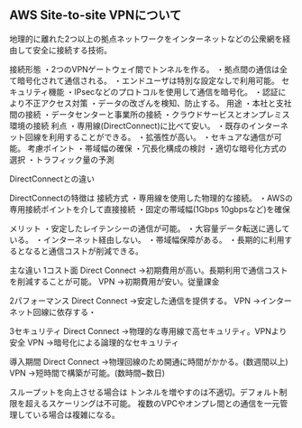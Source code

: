## AWS Site-to-site VPNについて

地理的に離れた2つ以上の拠点ネットワークをインターネットなどの公衆網を経由して安全に接続する技術。

接続形態
・2つのVPNゲートウェイ間でトンネルを作る。
・拠点間の通信は全て暗号化されて通信される。
・エンドユーザは特別な設定なしで利用可能。
セキュリティ機能
・IPsecなどのプロトコルを使用して通信を暗号化。
・認証により不正アクセス対策
・データの改ざんを検知、防止する。
用途
・本社と支社間の接続
・データセンターと事業所の接続
・クラウドサービスとオンプレミス環境の接続
利点
・専用線(DirectConnect)に比べて安い。
・既存のインターネット回線を利用することができる。
・拡張性が高い。
・セキュアな通信が可能。
考慮ポイント
・帯域幅の確保
・冗長化構成の検討
・適切な暗号化方式の選択
・トラフィック量の予測

DirectConnectとの違い

DirectConnectの特徴は
接続方式
・専用線を使用した物理的な接続。
・AWSの専用接続ポイントを介して直接接続
・固定の帯域幅(1Gbps 10gbpsなど)を確保

メリット
・安定したレイテンシーの通信が可能。
・大容量データ転送に適している。
・インターネット経由しない。
・帯域幅保障がある。
・長期的に利用するとなると通信コストが削減できる。

主な違い
1コスト面
Direct Connect
→初期費用が高い。長期利用で通信コストを削減することが可能。
VPN
→初期費用が安い。従量課金

2パフォーマンス
Direct Connect
→安定した通信を提供する。
VPN
→インターネット回線に依存する・

3セキュリティ
Direct Connect
→物理的な専用線で高セキュリティ。VPNより安全
VPN
→暗号化による論理的なセキュリティ

導入期間
Direct Connect
→物理回線のため開通に時間がかかる。(数週間以上)
VPN
→短時間で構築が可能。(数時間~数日)

スループットを向上させる場合は
トンネルを増やすのは不適切。デフォルト制限を超えるスケーリングは不可能。
複数のVPCやオンプレ間との通信を一元管理している場合は複雑になる。
